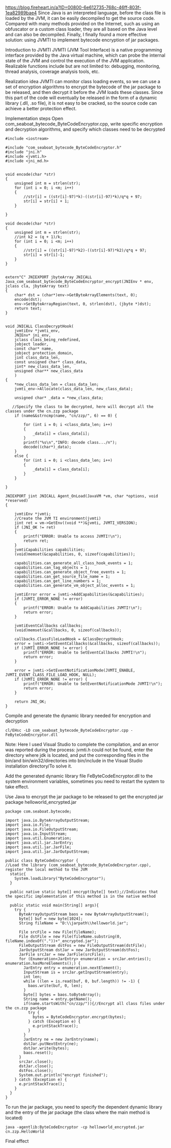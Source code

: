 https://blog.fireheart.in/a?ID=00800-6e612735-768c-46ff-803f-1ea82989bae4
Since Java is an interpreted language, before the class file is loaded by the JVM, it can be easily decompiled to get the source code. Compared with many methods provided on the Internet, such as using an obfuscator or a custom class loader, they are all based on the Java level and can also be decompiled. Finally, I finally found a more effective solution: using JVMTI to implement bytecode encryption of jar packages.

Introduction to JVMTI
JVMTI (JVM Tool Interface) is a native programming interface provided by the Java virtual machine, which can probe the internal state of the JVM and control the execution of the JVM application. Realizable functions include but are not limited to: debugging, monitoring, thread analysis, coverage analysis tools, etc.

Realization idea
JVMTI can monitor class loading events, so we can use a set of encryption algorithms to encrypt the bytecode of the jar package to be released, and then decrypt it before the JVM loads these classes. Since this part of the code will eventually be released in the form of a dynamic library (.dll, .so file), it is not easy to be cracked, so the source code can achieve a better protection effect.

Implementation steps
Open com_seaboat_bytecode_ByteCodeEncryptor.cpp, write specific encryption and decryption algorithms, and specify which classes need to be decrypted
```
#include <iostream>

#include "com_seaboat_bytecode_ByteCodeEncryptor.h"
#include "jni.h"
#include <jvmti.h>
#include <jni_md.h>


void encode(char *str)
{
	unsigned int m = strlen(str);
	for (int i = 0; i <m; i++)
	{
		//str[i] = ((str[i]-97)*k)-((str[i]-97)*k)/q*q + 97;
		str[i] = str[i] + 1;
	}

}

void decode(char *str)
{
	unsigned int m = strlen(str);
	//int k2 = (q + 1)/k;
	for (int i = 0; i <m; i++)
	{
		//str[i] = ((str[i]-97)*k2)-((str[i]-97)*k2)/q*q + 97;
		str[i] = str[i]-1;
	}
}


extern"C" JNIEXPORT jbyteArray JNICALL
Java_com_seaboat_bytecode_ByteCodeEncryptor_encrypt(JNIEnv * env, jclass cla, jbyteArray text)
{
	char* dst = (char*)env->GetByteArrayElements(text, 0);
	encode(dst);
	env->SetByteArrayRegion(text, 0, strlen(dst), (jbyte *)dst);
	return text;
}


void JNICALL ClassDecryptHook(
	jvmtiEnv *jvmti_env,
	JNIEnv* jni_env,
	jclass class_being_redefined,
	jobject loader,
	const char* name,
	jobject protection_domain,
	jint class_data_len,
	const unsigned char* class_data,
	jint* new_class_data_len,
	unsigned char** new_class_data
	)
{  
	*new_class_data_len = class_data_len;
	jvmti_env->Allocate(class_data_len, new_class_data);

	unsigned char* _data = *new_class_data;

   //Specify the class to be decrypted, here will decrypt all the classes under the cn.zzp package
	if (name&&strncmp(name, "cn/zzp/", 6) == 0) {

		for (int i = 0; i <class_data_len; i++)
		{
			_data[i] = class_data[i];
		}
		printf("%s\n","INFO: decode class.../n");
		decode((char*)_data);
	}
	else {
		for (int i = 0; i <class_data_len; i++)
		{
			_data[i] = class_data[i];
		}
	}

}

JNIEXPORT jint JNICALL Agent_OnLoad(JavaVM *vm, char *options, void *reserved)
{

	jvmtiEnv *jvmti;
	//Create the JVM TI environment(jvmti)
	jint ret = vm->GetEnv((void **)&jvmti, JVMTI_VERSION);
	if (JNI_OK != ret)
	{
		printf("ERROR: Unable to access JVMTI!\n");
		return ret;
	}
	jvmtiCapabilities capabilities;
	(void)memset(&capabilities, 0, sizeof(capabilities));

	capabilities.can_generate_all_class_hook_events = 1;
	capabilities.can_tag_objects = 1;
	capabilities.can_generate_object_free_events = 1;
	capabilities.can_get_source_file_name = 1;
	capabilities.can_get_line_numbers = 1;
	capabilities.can_generate_vm_object_alloc_events = 1;

	jvmtiError error = jvmti->AddCapabilities(&capabilities);
	if (JVMTI_ERROR_NONE != error)
	{
		printf("ERROR: Unable to AddCapabilities JVMTI!\n");
		return error;
	}

	jvmtiEventCallbacks callbacks;
	(void)memset(&callbacks, 0, sizeof(callbacks));

	callbacks.ClassFileLoadHook = &ClassDecryptHook;
	error = jvmti->SetEventCallbacks(&callbacks, sizeof(callbacks));
	if (JVMTI_ERROR_NONE != error) {
		printf("ERROR: Unable to SetEventCallbacks JVMTI!\n");
		return error;
	}

	error = jvmti->SetEventNotificationMode(JVMTI_ENABLE, JVMTI_EVENT_CLASS_FILE_LOAD_HOOK, NULL);
	if (JVMTI_ERROR_NONE != error) {
		printf("ERROR: Unable to SetEventNotificationMode JVMTI!\n");
		return error;
	}

	return JNI_OK;
}
```
Compile and generate the dynamic library needed for encryption and decryption
```
cl/EHsc -LD com_seaboat_bytecode_ByteCodeEncryptor.cpp -FeByteCodeEncryptor.dll
```
Note: Here I used Visual Studio to complete the compilation, and an error was reported during the process: jvmti.h could not be found, enter the directory where jdk is located, and put the corresponding files in the bin/and bin/win32/directories into bin/include in the Visual Studio installation directory/To solve it.

Add the generated dynamic library file FeByteCodeEncryptor.dll to the system environment variables, sometimes you need to restart the system to take effect.

Use Java to encrypt the jar package to be released to get the encrypted jar package helloworld_encrypted.jar
```
package com.seaboat.bytecode;

import java.io.ByteArrayOutputStream;
import java.io.File;
import java.io.FileOutputStream;
import java.io.InputStream;
import java.util.Enumeration;
import java.util.jar.JarEntry;
import java.util.jar.JarFile;
import java.util.jar.JarOutputStream;

public class ByteCodeEncryptor {
//Load the library (com_seaboat_bytecode_ByteCodeEncryptor.cpp), register the local method to the JVM
  static{
    System.loadLibrary("ByteCodeEncryptor");
  }
  
  public native static byte[] encrypt(byte[] text);//Indicates that the specific implementation of this method is in the native method

  public static void main(String[] args){
    try {
      ByteArrayOutputStream baos = new ByteArrayOutputStream();
      byte[] buf = new byte[1024];
      String fileName = "D:\\jarpath\\helloworld.jar";

      File srcFile = new File(fileName);
      File dstFile = new File(fileName.substring(0, fileName.indexOf("."))+"_encrypted.jar");
      FileOutputStream dstFos = new FileOutputStream(dstFile);
      JarOutputStream dstJar = new JarOutputStream(dstFos);
      JarFile srcJar = new JarFile(srcFile);
      for (Enumeration<JarEntry> enumeration = srcJar.entries(); enumeration.hasMoreElements();) {
        JarEntry entry = enumeration.nextElement();
        InputStream is = srcJar.getInputStream(entry);
        int len;
        while ((len = is.read(buf, 0, buf.length)) != -1) {
          baos.write(buf, 0, len);
        }
        byte[] bytes = baos.toByteArray();
        String name = entry.getName();
        if(name.startsWith("cn/zzp/")){//Encrypt all class files under the cn.zzp package
          try {
            bytes = ByteCodeEncryptor.encrypt(bytes);
          } catch (Exception e) {
            e.printStackTrace();
          }
        }
        JarEntry ne = new JarEntry(name);
        dstJar.putNextEntry(ne);
        dstJar.write(bytes);
        baos.reset();
      }
      srcJar.close();
      dstJar.close();
      dstFos.close();
      System.out.println("encrypt finished");
    } catch (Exception e) {
      e.printStackTrace();
    }
  }
}
```
To run the jar package, you need to specify the dependent dynamic library and the entry of the jar package (the class where the main method is located)
```
java -agentlib:ByteCodeEncryptor -cp helloworld_encrypted.jar cn.zzp.HelloWorld
```
Final effect
